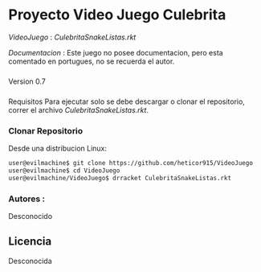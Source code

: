 # Proyecto Video Juego Culebrita

*VideoJuego*
 : *CulebritaSnakeListas.rkt*

*Documentacion*
 : Este juego no posee documentacion, pero esta comentado en portugues, no se recuerda el autor.

###
Version
0.7

### 
Requisitos
Para ejecutar solo se debe descargar o clonar el repositorio, correr el archivo *CulebritaSnakeListas.rkt*.


### Clonar Repositorio
Desde una distribucion Linux:

```sh
user@evilmachine$ git clone https://github.com/heticor915/VideoJuego
user@evilmachine$ cd VideoJuego
user@evilmachine/VideoJuego$ drracket CulebritaSnakeListas.rkt
```

### Autores :
Desconocido

Licencia
----
Desconocida

